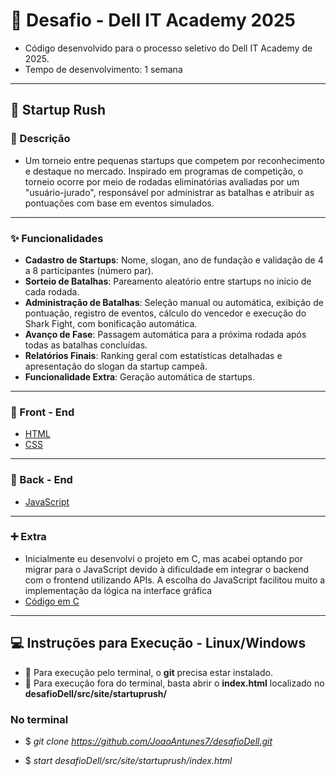 # 📝 Desafio - Dell IT Academy 2025
- Código desenvolvido para o processo seletivo do Dell IT Academy de 2025.
- Tempo de desenvolvimento: 1 semana
---

## 🏁 Startup Rush
### 📄 Descrição
- Um torneio entre pequenas startups que competem por reconhecimento e destaque no mercado. Inspirado em programas de competição, o torneio ocorre por meio de rodadas eliminatórias avaliadas por um "usuário-jurado", responsável por administrar as batalhas e atribuir as pontuações com base em eventos simulados.
---

### ✨ Funcionalidades
- **Cadastro de Startups**: Nome, slogan, ano de fundação e validação de 4 a 8 participantes (número par).
- **Sorteio de Batalhas**: Pareamento aleatório entre startups no início de cada rodada.
- **Administração de Batalhas**: Seleção manual ou automática, exibição de pontuação, registro de eventos, cálculo do vencedor e execução do Shark Fight, com bonificação automática.
- **Avanço de Fase**: Passagem automática para a próxima rodada após todas as batalhas concluídas.
- **Relatórios Finais**: Ranking geral com estatísticas detalhadas e apresentação do slogan da startup campeã.
- **Funcionalidade Extra**: Geração automática de startups.
---

### 🎨 Front - End
- [HTML](/src/site/startuprush/) 
- [CSS](/src/css/)
---

### 🧩 Back - End
- [JavaScript](/src/site/startuprush/startuprush.js/)
---

### ➕ Extra
- Inicialmente eu desenvolvi o projeto em C, mas acabei optando por migrar para o 
JavaScript devido à dificuldade em integrar o backend com o frontend utilizando APIs. A 
escolha do JavaScript facilitou muito a implementação da lógica na interface gráfica
- [Código em C](/src/c/startuprush.c/)
---

## 💻 Instruções para Execução - Linux/Windows
- 🛑 Para execução pelo terminal, o **git** precisa estar instalado.
- 🛑 Para execução fora do terminal, basta abrir o **index.html** localizado no **desafioDell/src/site/startuprush/**

### No terminal
- $ *git clone https://github.com/JoaoAntunes7/desafioDell.git*

- $ *start desafioDell/src/site/startuprush/index.html*
